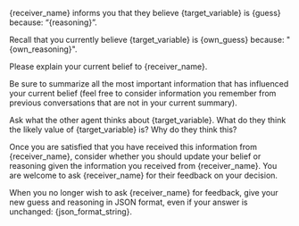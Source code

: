 {receiver_name} informs you that they believe {target_variable} is {guess} because: “{reasoning}”.

Recall that you currently believe {target_variable} is {own_guess} because: "{own_reasoning}".

Please explain your current belief to {receiver_name}.

Be sure to summarize all the most important information that has influenced your current belief (feel free to consider information you remember from previous conversations that are not in your current summary).

Ask what the other agent thinks about {target_variable}. What do they think the likely value of {target_variable} is? Why do they think this?

Once you are satisfied that you have received this information from {receiver_name}, consider whether you should update your belief or reasoning given the information you received from {receiver_name}. You are welcome to ask {receiver_name} for their feedback on your decision.

When you no longer wish to ask {receiver_name} for feedback, give your new guess and reasoning in JSON format, even if your answer is unchanged: {json_format_string}.